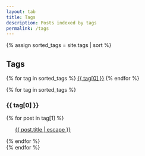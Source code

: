 ```yaml
---
layout: tab
title: Tags
description: Posts indexed by tags
permalink: /tags
---
```


<div id="tags">
{% assign sorted_tags = site.tags | sort %}
    <h2>Tags</h2>
        <p>
        {% for tag in sorted_tags %}
            <a class="post-tag" href="{{ site.baseurl }}/tags/#{{ tag[0] | slugify }}">{{ tag[0] }}</a>
        {% endfor %}
        </p>
    {% for tag in sorted_tags %}
        <div id="{{ tag[0] | slugify }}">
            <h3>{{ tag[0] }}</h3>
            {% for post in tag[1] %}
                <ul>
                    <p>
                        <a class="post-link" href="{{ post.url | relative_url }}">{{ post.title | escape }}</a>
                    </p>
                </ul>
            {% endfor %}
        </div>
    {% endfor %}
</div>